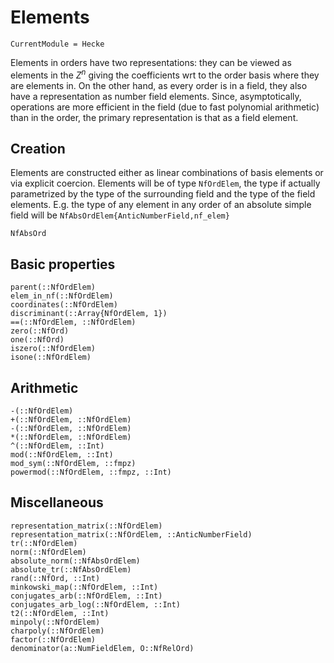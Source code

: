 # Elements
```@meta
CurrentModule = Hecke
```


Elements in orders have two representations: they can be viewed as 
elements in the $Z^n$ giving the coefficients wrt to the order basis
where they are elements in. On the other hand, as every order is
in a field, they also have a representation as number field elements.
Since, asymptotically, operations are more efficient in the 
field (due to fast polynomial arithmetic) than in the order, the primary
representation is that as a field element.

## Creation

Elements are constructed either as linear combinations of basis elements
or via explicit coercion. Elements will be of type `NfOrdElem`, 
the type if actually parametrized by the type of the surrounding field and
the type of the field elements. E.g. the type of any element in any
order of an absolute simple field will be
`NfAbsOrdElem{AnticNumberField,nf_elem}`


```@docs
NfAbsOrd
```

## Basic properties

```@docs
parent(::NfOrdElem)
elem_in_nf(::NfOrdElem)
coordinates(::NfOrdElem)
discriminant(::Array{NfOrdElem, 1})
==(::NfOrdElem, ::NfOrdElem)
zero(::NfOrd)
one(::NfOrd)
iszero(::NfOrdElem)
isone(::NfOrdElem)
```

## Arithmetic

```@docs
-(::NfOrdElem)
+(::NfOrdElem, ::NfOrdElem)
-(::NfOrdElem, ::NfOrdElem)
*(::NfOrdElem, ::NfOrdElem)
^(::NfOrdElem, ::Int)
mod(::NfOrdElem, ::Int)
mod_sym(::NfOrdElem, ::fmpz)
powermod(::NfOrdElem, ::fmpz, ::Int)
```

## Miscellaneous

```@docs
representation_matrix(::NfOrdElem)
representation_matrix(::NfOrdElem, ::AnticNumberField)
tr(::NfOrdElem)
norm(::NfOrdElem)
absolute_norm(::NfAbsOrdElem)
absolute_tr(::NfAbsOrdElem)
rand(::NfOrd, ::Int)
minkowski_map(::NfOrdElem, ::Int)
conjugates_arb(::NfOrdElem, ::Int)
conjugates_arb_log(::NfOrdElem, ::Int)
t2(::NfOrdElem, ::Int)
minpoly(::NfOrdElem)
charpoly(::NfOrdElem)
factor(::NfOrdElem)
denominator(a::NumFieldElem, O::NfRelOrd)
```

